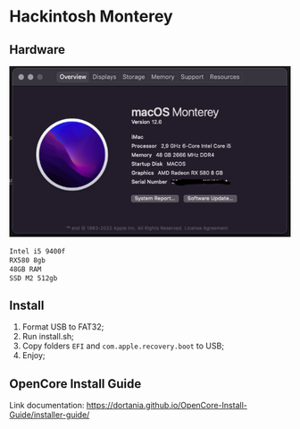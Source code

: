 # Hackintosh Monterey

## Hardware
![Setup Info](./setup.png)

```
Intel i5 9400f
RX580 8gb
48GB RAM
SSD M2 512gb
```

## Install

1. Format USB to FAT32;
2. Run install.sh;
3. Copy folders `EFI` and `com.apple.recovery.boot` to USB;
4. Enjoy;

## OpenCore Install Guide

Link documentation: https://dortania.github.io/OpenCore-Install-Guide/installer-guide/
